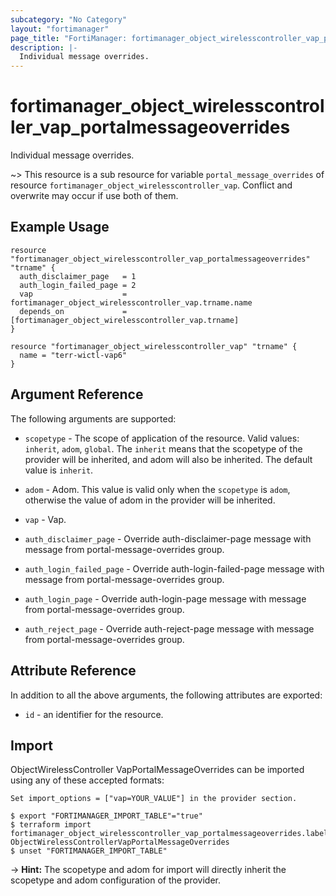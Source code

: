 ```yaml
---
subcategory: "No Category"
layout: "fortimanager"
page_title: "FortiManager: fortimanager_object_wirelesscontroller_vap_portalmessageoverrides"
description: |-
  Individual message overrides.
---
```


# fortimanager_object_wirelesscontroller_vap_portalmessageoverrides
Individual message overrides.

~> This resource is a sub resource for variable `portal_message_overrides` of resource `fortimanager_object_wirelesscontroller_vap`. Conflict and overwrite may occur if use both of them.



## Example Usage

```hcl
resource "fortimanager_object_wirelesscontroller_vap_portalmessageoverrides" "trname" {
  auth_disclaimer_page   = 1
  auth_login_failed_page = 2
  vap                    = fortimanager_object_wirelesscontroller_vap.trname.name
  depends_on             = [fortimanager_object_wirelesscontroller_vap.trname]
}

resource "fortimanager_object_wirelesscontroller_vap" "trname" {
  name = "terr-wictl-vap6"
}
```

## Argument Reference


The following arguments are supported:

* `scopetype` - The scope of application of the resource. Valid values: `inherit`, `adom`, `global`. The `inherit` means that the scopetype of the provider will be inherited, and adom will also be inherited. The default value is `inherit`.
* `adom` - Adom. This value is valid only when the `scopetype` is `adom`, otherwise the value of adom in the provider will be inherited.
* `vap` - Vap.

* `auth_disclaimer_page` - Override auth-disclaimer-page message with message from portal-message-overrides group.
* `auth_login_failed_page` - Override auth-login-failed-page message with message from portal-message-overrides group.
* `auth_login_page` - Override auth-login-page message with message from portal-message-overrides group.
* `auth_reject_page` - Override auth-reject-page message with message from portal-message-overrides group.


## Attribute Reference

In addition to all the above arguments, the following attributes are exported:
* `id` - an identifier for the resource.

## Import

ObjectWirelessController VapPortalMessageOverrides can be imported using any of these accepted formats:
```
Set import_options = ["vap=YOUR_VALUE"] in the provider section.

$ export "FORTIMANAGER_IMPORT_TABLE"="true"
$ terraform import fortimanager_object_wirelesscontroller_vap_portalmessageoverrides.labelname ObjectWirelessControllerVapPortalMessageOverrides
$ unset "FORTIMANAGER_IMPORT_TABLE"
```
-> **Hint:** The scopetype and adom for import will directly inherit the scopetype and adom configuration of the provider.
